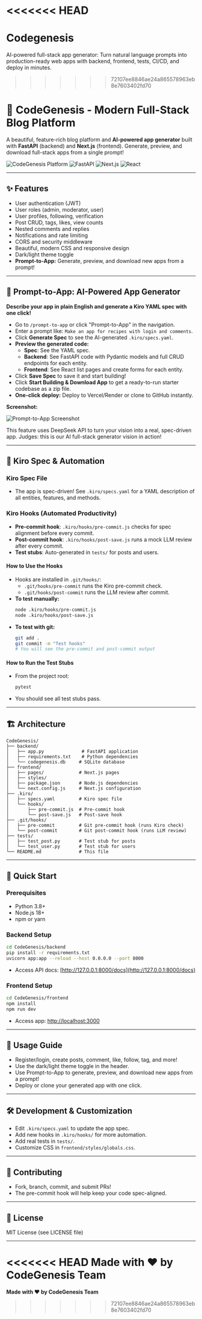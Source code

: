 <<<<<<< HEAD
=======
# Codegenesis
AI-powered full-stack app generator: Turn natural language prompts into production-ready web apps with backend, frontend, tests, CI/CD, and deploy in minutes.



>>>>>>> 72107ee8846ae24a865578963eb8e7603402fd70
# 🚀 CodeGenesis - Modern Full-Stack Blog Platform

A beautiful, feature-rich blog platform and **AI-powered app generator** built with **FastAPI** (backend) and **Next.js** (frontend). Generate, preview, and download full-stack apps from a single prompt!

![CodeGenesis Platform](https://img.shields.io/badge/CodeGenesis-v2.0.0-blue)
![FastAPI](https://img.shields.io/badge/FastAPI-0.104.1-green)
![Next.js](https://img.shields.io/badge/Next.js-15.4.2-black)
![React](https://img.shields.io/badge/React-18.0.0-blue)

---

## ✨ Features

- User authentication (JWT)
- User roles (admin, moderator, user)
- User profiles, following, verification
- Post CRUD, tags, likes, view counts
- Nested comments and replies
- Notifications and rate limiting
- CORS and security middleware
- Beautiful, modern CSS and responsive design
- Dark/light theme toggle
- **Prompt-to-App:** Generate, preview, and download new apps from a prompt!

---

## 🤖 Prompt-to-App: AI-Powered App Generator

**Describe your app in plain English and generate a Kiro YAML spec with one click!**

- Go to `/prompt-to-app` or click "Prompt-to-App" in the navigation.
- Enter a prompt like: `Make an app for recipes with login and comments`.
- Click **Generate Spec** to see the AI-generated `.kiro/specs.yaml`.
- **Preview the generated code:**
  - **Spec**: See the YAML spec.
  - **Backend**: See FastAPI code with Pydantic models and full CRUD endpoints for each entity.
  - **Frontend**: See React list pages and create forms for each entity.
- Click **Save Spec** to save it and start building!
- Click **Start Building & Download App** to get a ready-to-run starter codebase as a zip file.
- **One-click deploy:** Deploy to Vercel/Render or clone to GitHub instantly.

**Screenshot:**

![Prompt-to-App Screenshot](./docs/prompt-to-app-demo.png)

This feature uses DeepSeek API to turn your vision into a real, spec-driven app. Judges: this is our AI full-stack generator vision in action!

---

## 🧠 Kiro Spec & Automation

### **Kiro Spec File**
- The app is spec-driven! See `.kiro/specs.yaml` for a YAML description of all entities, features, and methods.

### **Kiro Hooks (Automated Productivity)**
- **Pre-commit hook**: `.kiro/hooks/pre-commit.js` checks for spec alignment before every commit.
- **Post-commit hook**: `.kiro/hooks/post-save.js` runs a mock LLM review after every commit.
- **Test stubs**: Auto-generated in `tests/` for posts and users.

#### **How to Use the Hooks**
- Hooks are installed in `.git/hooks/`:
  - `.git/hooks/pre-commit` runs the Kiro pre-commit check.
  - `.git/hooks/post-commit` runs the LLM review after commit.
- **To test manually:**
  ```sh
  node .kiro/hooks/pre-commit.js
  node .kiro/hooks/post-save.js
  ```
- **To test with git:**
  ```sh
  git add .
  git commit -m "Test hooks"
  # You will see the pre-commit and post-commit output
  ```

#### **How to Run the Test Stubs**
- From the project root:
  ```sh
  pytest
  ```
- You should see all test stubs pass.

---

## 🏗️ Architecture

```
CodeGenesis/
├── backend/
│   ├── app.py              # FastAPI application
│   ├── requirements.txt    # Python dependencies
│   └── codegenesis.db     # SQLite database
├── frontend/
│   ├── pages/             # Next.js pages
│   ├── styles/
│   ├── package.json       # Node.js dependencies
│   └── next.config.js     # Next.js configuration
├── .kiro/
│   ├── specs.yaml         # Kiro spec file
│   └── hooks/
│       ├── pre-commit.js  # Pre-commit hook
│       └── post-save.js   # Post-save hook
├── .git/hooks/
│   ├── pre-commit         # Git pre-commit hook (runs Kiro check)
│   └── post-commit        # Git post-commit hook (runs LLM review)
├── tests/
│   ├── test_post.py       # Test stub for posts
│   └── test_user.py       # Test stub for users
└── README.md              # This file
```

---

## 🚀 Quick Start

### Prerequisites
- Python 3.8+
- Node.js 18+
- npm or yarn

### Backend Setup
```sh
cd CodeGenesis/backend
pip install -r requirements.txt
uvicorn app:app --reload --host 0.0.0.0 --port 8000
```
- Access API docs: [http://127.0.0.1:8000/docs](http://127.0.0.1:8000/docs)

### Frontend Setup
```sh
cd CodeGenesis/frontend
npm install
npm run dev
```
- Access app: [http://localhost:3000](http://localhost:3000)

---

## 📖 Usage Guide
- Register/login, create posts, comment, like, follow, tag, and more!
- Use the dark/light theme toggle in the header.
- Use Prompt-to-App to generate, preview, and download new apps from a prompt!
- Deploy or clone your generated app with one click.

---

## 🛠️ Development & Customization
- Edit `.kiro/specs.yaml` to update the app spec.
- Add new hooks in `.kiro/hooks/` for more automation.
- Add real tests in `tests/`.
- Customize CSS in `frontend/styles/globals.css`.

---

## 🤝 Contributing
- Fork, branch, commit, and submit PRs!
- The pre-commit hook will help keep your code spec-aligned.

---

## 📄 License
MIT License (see LICENSE file)

---

<<<<<<< HEAD
**Made with ❤️ by CodeGenesis Team** 
=======
**Made with ❤️ by CodeGenesis Team** 
>>>>>>> 72107ee8846ae24a865578963eb8e7603402fd70
